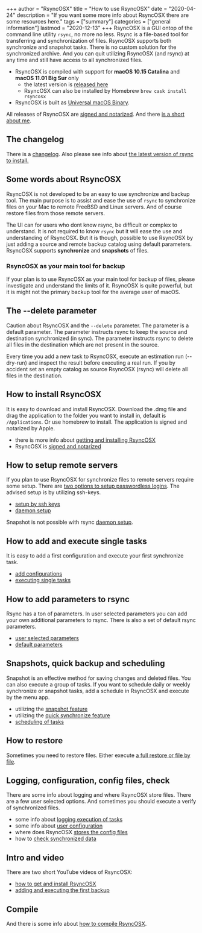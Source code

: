 +++
author = "RsyncOSX"
title = "How to use RsyncOSX"
date = "2020-04-24"
description = "If you want some more info about RsyncOSX there are some resources here."
tags = ["summary"]
categories = ["general information"]
lastmod = "2020-12-13"
+++
RsyncOSX is a GUI ontop of the command line utility `rsync`, no more no less. Rsync is a file-based tool for transferring and synchronization of files. RsyncOSX supports both synchronize and snapshot tasks. There is no custom solution for the synchronized archive. And you can quit utilizing RsyncOSX (and rsync) at any time and still have access to all synchronized files.

- RsyncOSX is compiled with support for **macOS 10.15 Catalina** and **macOS 11.01 Big Sur** only
  - the latest version is [released here](https://github.com/rsyncOSX/RsyncOSX/releases)
  - RsyncOSX can also be installed by Homebrew `brew cask install rsyncosx`
- RsyncOSX is built as [Universal macOS Binary](https://developer.apple.com/documentation/xcode/building_a_universal_macos_binary).

All releases of RsyncOSX are [signed and notarized](/post/notarized/). And there [is a short about me](/about).

## The changelog

There is a [changelog](/post/changelog/). Also please see info about [the latest version of rsync to install.](/post/rsync/)

## Some words about RsyncOSX

RsyncOSX is not developed to be an easy to use synchronize and backup tool. The main purpose is to assist and ease the use of `rsync` to synchronize files on your Mac to remote FreeBSD and Linux servers. And of course restore files from those remote servers.

The UI can for users who dont know rsync, be difficult or complex to understand. It is not required to know `rsync` but it will ease the use and understanding of RsyncOSX. But it is though, possible to use RsyncOSX by just adding a source and remote backup catalog using default parameters. RsyncOSX supports **synchronize** and **snapshots** of files.

### RsyncOSX as your main tool for backup

If your plan is to use RsyncOSX as your main tool for backup of files, please investigate and understand the limits of it. RsyncOSX is quite powerful, but it is might not the primary backup tool for the average user of macOS.

## The --delete parameter

Caution about RsyncOSX and the `--delete` parameter. The parameter is a default parameter. The parameter instructs rsync to keep the source and destination synchronized (in sync). The parameter instructs rsync to delete all files in the destination which are not present in the source.

Every time you add a new task to RsyncOSX, execute an estimation run (--dry-run) and inspect the result before executing a real run. If you by accident set an empty catalog as source RsyncOSX (rsync) will delete all files in the destination.

## How to install RsyncOSX

It is easy to download and install RsyncOSX. Download the .dmg file and drag the application to the folder you want to install in, default is `/Applications`. Or use homebrew to install. The application is signed and notarized by Apple.

 - there is more info about [getting and installing RsyncOSX](/post/rsyncosx/)
 - RsyncOSX is [signed and notarized](/post/notarized/)

## How to setup remote servers

If you plan to use RsyncOSX for synchronize files to remote servers require some setup. There are [two options to setup passwordless logins](/post/remotelogins/). The advised setup is by utilizing ssh-keys.

- [setup by ssh keys](/post/ssh/)
- [daemon setup](/post/rsyncdaemon/)

Snapshot is not possible with rsync [daemon setup](/post/rsyncdaemon/).

## How to add and execute single tasks

It is easy to add a first configuration and execute your first synchronize task.

- [add configurations](/post/addconfigurations/)
- [executing single tasks](/post/singletask/)

## How to add parameters to rsync

Rsync has a ton of parameters. In user selected parameters you can add your own additional parameters to rsync. There is also a set of default rsync parameters.

- [user selected parameters](/post/userparameters/)
- [default parameters](/post/rsyncparameters)

## Snapshots, quick backup and scheduling

Snapshot is an effective method for saving changes and deleted files. You can also execute a group of tasks. If you want to schedule daily or weekly synchronize or snapshot tasks, add a schedule in RsyncOSX and execute by the menu app.

- utilizing the [snapshot feature](/post/snapshots/)
- utilizing the [quick synchronize feature](/post/quickbackup/)
- [scheduling of tasks](/post/scheduletasks/)

## How to restore

Sometimes you need to restore files. Either execute [a full restore or file by file](/post/restore/).

## Logging, configuration, config files, check

There are some info about logging and where RsyncOSX store files. There are a few user selected options. And sometimes you should execute a verify of synchronized files.

- some info about [logging execution of tasks](/post/logging/)
- some info about [user configuration](/post/userconfiguration/)
- where does RsyncOSX [stores the config files](/post/configfiles/)
- how to [check synchronized data](/post/check/)

## Intro and video

There are two short YouTube videos of RsyncOSX:

- [how to get and install RsyncOSX](https://youtu.be/d-srHjL2F-0)
- [adding and executing the first backup](https://youtu.be/vS5_rXdTtZ8)

## Compile

And there is some info about [how to compile RsyncOSX](/post/compile/).
